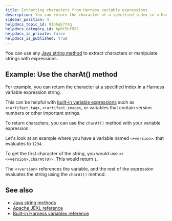 ```yaml
---
title: Extracting characters from Harness variable expressions
description: You can return the character at a specified index in a Harness variable expression string.
sidebar_position: 4
helpdocs_topic_id: 91bhqk7t4q
helpdocs_category_id: bp8t5hf922
helpdocs_is_private: false
helpdocs_is_published: true
---
```


You can use any [Java string method](https://docs.oracle.com/javase/8/docs/api/java/lang/String.html#method.summary) to extract characters or manipulate strings with expressions.

## Example: Use the charAt() method

For example, you can return the character at a specified index in a Harness variable expression string.

This can be helpful with [built-in variable expressions](harness-variables.md) such as `<+artifact.tag>`, `<+artifact.image>`, or variables that contain version numbers or other important strings.

To return characters, you can use the `charAt()` method with your variable expression.

Let's look at an example where you have a variable named `<+version>`. that evaluates to `1234`.

To get the first character of the string, you would use `<+<+version>.charAt(0)>`. This would return `1`.

The `<+version>` references the variable, and the rest of the expression evaluates the string using the `charAt()` method.

## See also

* [Java string methods](https://docs.oracle.com/javase/8/docs/api/java/lang/String.html#method.summary)
* [Apache JEXL reference](https://commons.apache.org/proper/commons-jexl/reference/syntax.html)
* [Built-in Harness variables reference](harness-variables.md)

